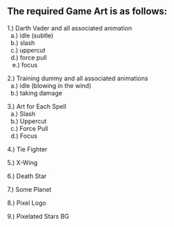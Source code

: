 ## The required Game Art is as follows:

1.) Darth Vader and all associated animation<br>
&nbsp;&nbsp;a.) idle (subtle)<br>
&nbsp;&nbsp;b.) slash<br>
&nbsp;&nbsp;c.) uppercut<br>
&nbsp;&nbsp;d.) force pull<br>
&nbsp;&nbsp; e.) focus<br>

2.) Training dummy and all associated animations<br>
&nbsp;&nbsp;a.) idle (blowing in the wind)<br>
&nbsp;&nbsp;b.) taking damage<br>

3.) Art for Each Spell<br>
&nbsp;&nbsp;a.) Slash<br>
&nbsp;&nbsp;b.) Uppercut<br>
&nbsp;&nbsp;c.) Force Pull<br>
&nbsp;&nbsp;d.) Focus<br>

4.) Tie Fighter

5.) X-Wing

6.) Death Star

7.) Some Planet

8.) Pixel Logo

9.) Pixelated Stars BG
